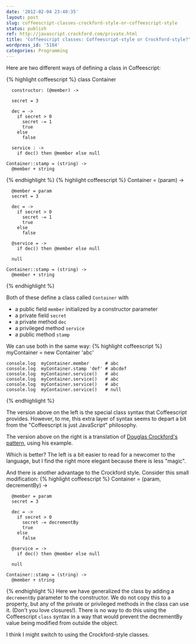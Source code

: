 ```yaml
---
date: '2012-02-04 23:40:35'
layout: post
slug: coffeescript-classes-crockford-style-or-coffeescript-style
status: publish
ref: http://javascript.crockford.com/private.html
title: 'Coffeescript classes: Coffeescript-style or Crockford-style?'
wordpress_id: '5184'
categories: Programming
---
```


Here are two different ways of defining a class in Coffeescript:


{% highlight coffeescript %}
    class Container

      constructor: (@member) ->

      secret = 3

      dec = ->
        if secret > 0
          secret -= 1
          true
        else
          false

      service : ->
        if dec() then @member else null

    Container::stamp = (string) ->
      @member + string
{% endhighlight %}
{% highlight coffeescript %}
    Container = (param) ->

      @member = param
      secret = 3

      dec = ->
        if secret > 0
          secret -= 1
          true
        else
          false

      @service = ->
        if dec() then @member else null

      null

    Container::stamp = (string) ->
      @member + string
{% endhighlight %}


Both of these define a class called `Container` with


  * a public field `member` initialized by a constructor parameter
  * a private field `secret`
  * a private method `dec`
  * a privileged method `service`
  * a public method `stamp`


We can use both in the same way:
{% highlight coffeescript %}
    myContainer = new Container 'abc'

    console.log  myContainer.member      # abc
    console.log  myContainer.stamp 'def' # abcdef
    console.log  myContainer.service()   # abc
    console.log  myContainer.service()   # abc
    console.log  myContainer.service()   # abc
    console.log  myContainer.service()   # null
{% endhighlight %}

The version above on the left is the special class syntax that Coffeescript provides.  However, to me, this extra layer of syntax seems to depart a bit from the "Coffeescript is just JavaScript" philosophy.

The version above on the right is a translation of [Douglas Crockford's pattern](http://javascript.crockford.com/private.html), using his example.

Which is better?  The left is a bit easier to read for a newcomer to the language, but I find the right more elegant because there is less "magic".

And there is another advantage to the Crockford style.  Consider this small modification:
{% highlight coffeescript %}
    Container = (param, decrementBy) ->

      @member = param
      secret = 3

      dec = ->
        if secret > 0
          secret -= decrementBy
          true
        else
          false

      @service = ->
        if dec() then @member else null

      null

    Container::stamp = (string) ->
      @member + string
{% endhighlight %}
Here we have generalized the class by adding a `decrementBy` parameter to the constructor.  We do not copy this to a property, but any of the private or privileged methods in the class can use it. (Don't you love closures!).  There is no way to do this using the Coffeescript `class` syntax in a way that would prevent the decrementBy value being modified from outside the object.

I think I might switch to using the Crockford-style classes.



